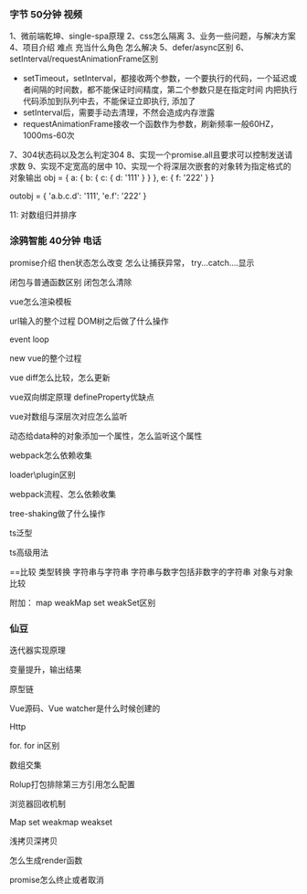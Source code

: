 ### 字节 50分钟 视频
1、微前端乾坤、single-spa原理
2、css怎么隔离
3、业务一些问题，与解决方案
4、项目介绍 难点 充当什么角色 怎么解决
5、defer/async区别
6、setInterval/requestAnimationFrame区别

   * setTimeout，setInterval，都接收两个参数，一个要执行的代码，一个延迟或者间隔的时间数，都不能保证时间精度，第二个参数只是在指定时间
   内把执行代码添加到队列中去，不能保证立即执行, 添加了
   * setInterval后，需要手动去清理，不然会造成内存泄露
   * requestAnimationFrame接收一个函数作为参数，刷新频率一般60HZ， 1000ms-60次


7、304状态码以及怎么判定304
8、实现一个promise.all且要求可以控制发送请求数
9、实现不定宽高的居中
10、实现一个将深层次嵌套的对象转为指定格式的对象输出
  obj = {
    a: {
      b: {
        c: {
          d: '111'
        }
      }
    },
    e: {
      f: '222'
    }
  }

  outobj = {
    'a.b.c.d': '111',
    'e.f': '222'
  }

11: 对数组归并排序


### 涂鸦智能 40分钟 电话

promise介绍
then状态怎么改变
怎么让捕获异常，
try...catch....显示

闭包与普通函数区别   闭包怎么清除

vue怎么渲染模板

url输入的整个过程 DOM树之后做了什么操作

event loop

new vue的整个过程

vue diff怎么比较，怎么更新

vue双向绑定原理 defineProperty优缺点

vue对数组与深层次对应怎么监听

动态给data种的对象添加一个属性，怎么监听这个属性

webpack怎么依赖收集

loader\plugin区别

webpack流程、怎么依赖收集

tree-shaking做了什么操作

ts泛型

ts高级用法

==比较 类型转换  字符串与字符串  字符串与数字包括非数字的字符串  对象与对象比较

附加：
map weakMap set weakSet区别


### 仙豆

迭代器实现原理

变量提升，输出结果

原型链

Vue源码、Vue watcher是什么时候创建的

Http

for.   for in区别

数组交集

Rolup打包排除第三方引用怎么配置

浏览器回收机制

Map set weakmap weakset

浅拷贝深拷贝

怎么生成render函数

promise怎么终止或者取消